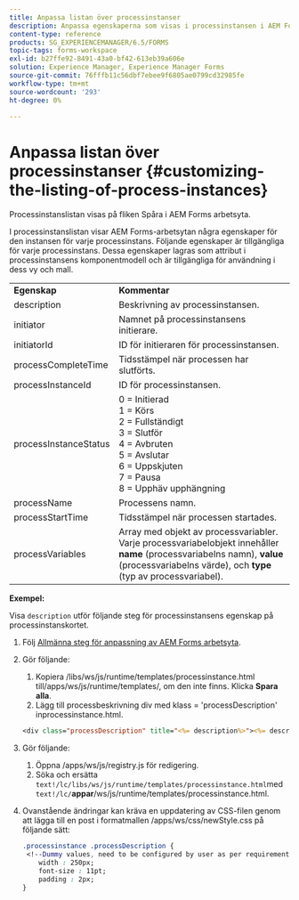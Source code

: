 ```yaml
---
title: Anpassa listan över processinstanser
description: Anpassa egenskaperna som visas i processinstansen i AEM Forms arbetsyta.
content-type: reference
products: SG_EXPERIENCEMANAGER/6.5/FORMS
topic-tags: forms-workspace
exl-id: b27ffe92-8491-43a0-bf42-613eb39a606e
solution: Experience Manager, Experience Manager Forms
source-git-commit: 76fffb11c56dbf7ebee9f6805ae0799cd32985fe
workflow-type: tm+mt
source-wordcount: '293'
ht-degree: 0%

---
```


# Anpassa listan över processinstanser {#customizing-the-listing-of-process-instances}

Processinstanslistan visas på fliken Spåra i AEM Forms arbetsyta.

I processinstanslistan visar AEM Forms-arbetsytan några egenskaper för den instansen för varje processinstans. Följande egenskaper är tillgängliga för varje processinstans. Dessa egenskaper lagras som attribut i processinstansens komponentmodell och är tillgängliga för användning i dess vy och mall.

<table>
 <tbody>
  <tr>
   <td><strong>Egenskap</strong></td>
   <td><strong>Kommentar</strong></td>
  </tr>
  <tr>
   <td>description</td>
   <td>Beskrivning av processinstansen.</td>
  </tr>
  <tr>
   <td>initiator</td>
   <td>Namnet på processinstansens initierare.</td>
  </tr>
  <tr>
   <td>initiatorId</td>
   <td>ID för initieraren för processinstansen.</td>
  </tr>
  <tr>
   <td>processCompleteTime</td>
   <td>Tidsstämpel när processen har slutförts.</td>
  </tr>
  <tr>
   <td>processInstanceId</td>
   <td>ID för processinstansen.</td>
  </tr>
  <tr>
   <td>processInstanceStatus</td>
   <td>0 = Initierad<br /> 1 = Körs<br /> 2 = Fullständigt<br /> 3 = Slutför<br /> 4 = Avbruten<br /> 5 = Avslutar<br /> 6 = Uppskjuten<br /> 7 = Pausa<br /> 8 = Upphäv upphängning</td>
  </tr>
  <tr>
   <td>processName</td>
   <td>Processens namn.</td>
  </tr>
  <tr>
   <td>processStartTime</td>
   <td>Tidsstämpel när processen startades.</td>
  </tr>
  <tr>
   <td>processVariables</td>
   <td>Array med objekt av processvariabler. Varje processvariabelobjekt innehåller <strong>name</strong> (processvariabelns namn), <strong>value</strong> (processvariabelns värde), och<strong> type</strong> (typ av processvariabel).</td>
  </tr>
 </tbody>
</table>

**Exempel:**

Visa `description` utför följande steg för processinstansens egenskap på processinstanskortet.

1. Följ [Allmänna steg för anpassning av AEM Forms arbetsyta](/help/forms/using/generic-steps-html-workspace-customization.md).
1. Gör följande:

   1. Kopiera /libs/ws/js/runtime/templates/processinstance.html till/apps/ws/js/runtime/templates/, om den inte finns. Klicka **Spara alla**.
   1. Lägg till processbeskrivning div med klass = &#39;processDescription&#39; inprocessinstance.html.

   ```jsp
   <div class="processDescription" title="<%= description%>"><%= description%></div>
   ```

1. Gör följande:

   1. Öppna /apps/ws/js/registry.js för redigering.
   1. Söka och ersätta `text!/lc/libs/ws/js/runtime/templates/processinstance.html`med `text!/lc/`**appar**/ws/js/runtime/templates/processinstance.html.

1. Ovanstående ändringar kan kräva en uppdatering av CSS-filen genom att lägga till en post i formatmallen /apps/ws/css/newStyle.css på följande sätt:

   ```css
   .processinstance .processDescription {
    <!--Dummy values, need to be configured by user as per requirement and user can add or delete any property depending upon requirement-->
       width : 250px;
       font-size : 11pt;
       padding : 2px;
   }
   ```
